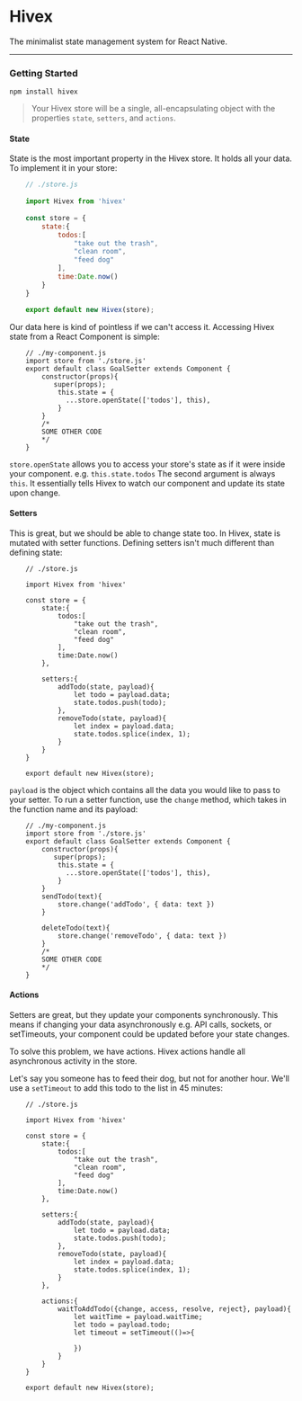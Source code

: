 # Hivex

 The minimalist state management system for React Native. 
 
----------

### Getting Started

`npm install hivex`

> Your Hivex store will be a single, all-encapsulating object with the properties `state`, `setters`, and `actions`. 

#### State
State is the most important property in the Hivex store. It holds all your data.
To implement it in your store:
``` javascript
	// ./store.js
	
	import Hivex from 'hivex'
	
	const store = {
		state:{
			todos:[
				"take out the trash",
				"clean room",
				"feed dog"
			],
			time:Date.now()
		}
	}

	export default new Hivex(store);
```
Our data here is kind of pointless if we can't access it. Accessing Hivex state from a React Component is simple:
``` babel 
	// ./my-component.js
	import store from './store.js'
	export default class GoalSetter extends Component {
		constructor(props){
		   super(props);
		    this.state = {
		      ...store.openState(['todos'], this),
		    }
		}
		/*
		SOME OTHER CODE
		*/
	}
```
`store.openState` allows you to access your store's state as if it were inside your component. 
e.g. `this.state.todos`
The second argument is always `this`.  It essentially tells Hivex to watch our component and update its state upon change. 
#### Setters
This is great, but we should be able to change state too. In Hivex, state is mutated with setter functions.
Defining setters isn't much different than defining state:
``` babel
	// ./store.js
	
	import Hivex from 'hivex'
	
	const store = {
		state:{
			todos:[
				"take out the trash",
				"clean room",
				"feed dog"
			],
			time:Date.now()
		},
		
		setters:{
			addTodo(state, payload){
				let todo = payload.data;
				state.todos.push(todo);
			},
			removeTodo(state, payload){
				let index = payload.data;
				state.todos.splice(index, 1);
			}
		}
	}

	export default new Hivex(store);
```
`payload` is the object which contains all the data you would like to pass to your setter.
To run a setter function, use the `change` method, which takes in the function name and its payload: 
``` babel 
	// ./my-component.js
	import store from './store.js'
	export default class GoalSetter extends Component {
		constructor(props){
		   super(props);
		    this.state = {
		      ...store.openState(['todos'], this),
		    }
		}
		sendTodo(text){
			store.change('addTodo', { data: text })
		}
		
		deleteTodo(text){
			store.change('removeTodo', { data: text })
		}
		/*
		SOME OTHER CODE 
		*/
	}
```

#### Actions
Setters are great, but they update your components synchronously. This means if changing your data asynchronously e.g.  API calls, sockets, or setTimeouts, your component could be updated before your state changes.

To solve this problem, we have actions. Hivex actions handle all asynchronous activity in the store.

Let's say you someone has to feed their dog, but not for another hour. We'll use a `setTimeout` to add this todo to the list in 45 minutes: 
``` babel
	// ./store.js
	
	import Hivex from 'hivex'
	
	const store = {
		state:{
			todos:[
				"take out the trash",
				"clean room",
				"feed dog"
			],
			time:Date.now()
		},
		
		setters:{
			addTodo(state, payload){
				let todo = payload.data;
				state.todos.push(todo);
			},
			removeTodo(state, payload){
				let index = payload.data;
				state.todos.splice(index, 1);
			}
		},
		
		actions:{
			waitToAddTodo({change, access, resolve, reject}, payload){
				let waitTime = payload.waitTime;
				let todo = payload.todo;
				let timeout = setTimeout(()=>{
				
				})
			}
		}
	}

	export default new Hivex(store);
```
